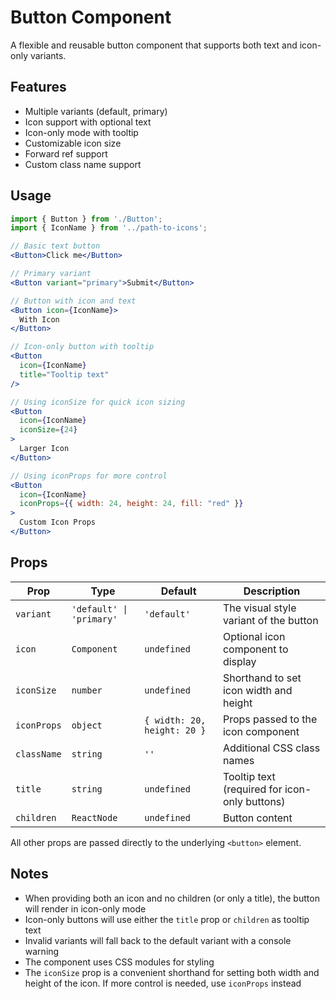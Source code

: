 # Button Component

A flexible and reusable button component that supports both text and icon-only variants.

## Features

- Multiple variants (default, primary)
- Icon support with optional text
- Icon-only mode with tooltip
- Customizable icon size
- Forward ref support
- Custom class name support

## Usage

```jsx
import { Button } from './Button';
import { IconName } from '../path-to-icons';

// Basic text button
<Button>Click me</Button>

// Primary variant
<Button variant="primary">Submit</Button>

// Button with icon and text
<Button icon={IconName}>
  With Icon
</Button>

// Icon-only button with tooltip
<Button
  icon={IconName}
  title="Tooltip text"
/>

// Using iconSize for quick icon sizing
<Button
  icon={IconName}
  iconSize={24}
>
  Larger Icon
</Button>

// Using iconProps for more control
<Button
  icon={IconName}
  iconProps={{ width: 24, height: 24, fill: "red" }}
>
  Custom Icon Props
</Button>
```

## Props

| Prop        | Type                     | Default                     | Description                                   |
| ----------- | ------------------------ | --------------------------- | --------------------------------------------- |
| `variant`   | `'default' \| 'primary'` | `'default'`                 | The visual style variant of the button        |
| `icon`      | `Component`              | `undefined`                 | Optional icon component to display            |
| `iconSize`  | `number`                 | `undefined`                 | Shorthand to set icon width and height        |
| `iconProps` | `object`                 | `{ width: 20, height: 20 }` | Props passed to the icon component            |
| `className` | `string`                 | `''`                        | Additional CSS class names                    |
| `title`     | `string`                 | `undefined`                 | Tooltip text (required for icon-only buttons) |
| `children`  | `ReactNode`              | `undefined`                 | Button content                                |

All other props are passed directly to the underlying `<button>` element.

## Notes

- When providing both an icon and no children (or only a title), the button will render in icon-only mode
- Icon-only buttons will use either the `title` prop or `children` as tooltip text
- Invalid variants will fall back to the default variant with a console warning
- The component uses CSS modules for styling
- The `iconSize` prop is a convenient shorthand for setting both width and height of the icon. If more control is needed, use `iconProps` instead
